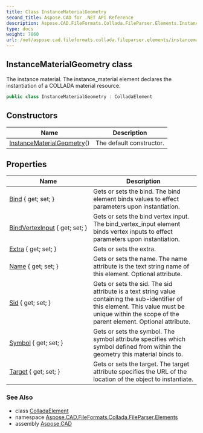 ```yaml
---
title: Class InstanceMaterialGeometry
second_title: Aspose.CAD for .NET API Reference
description: Aspose.CAD.FileFormats.Collada.FileParser.Elements.InstanceMaterialGeometry class. The instance material. The instance_material element declares the instantiation of a COLLADA material resource
type: docs
weight: 7860
url: /net/aspose.cad.fileformats.collada.fileparser.elements/instancematerialgeometry/
---
```

## InstanceMaterialGeometry class

The instance material. The instance_material element declares the instantiation of a COLLADA material resource.

```csharp
public class InstanceMaterialGeometry : ColladaElement
```

## Constructors

| Name | Description |
| --- | --- |
| [InstanceMaterialGeometry](instancematerialgeometry/)() | The default constructor. |

## Properties

| Name | Description |
| --- | --- |
| [Bind](../../aspose.cad.fileformats.collada.fileparser.elements/instancematerialgeometry/bind/) { get; set; } | Gets or sets the bind. The bind element binds values to effect parameters upon instantiation. |
| [BindVertexInput](../../aspose.cad.fileformats.collada.fileparser.elements/instancematerialgeometry/bindvertexinput/) { get; set; } | Gets or sets the bind vertex input. The bind_vertex_input element binds vertex inputs to effect parameters upon instantiation. |
| [Extra](../../aspose.cad.fileformats.collada.fileparser.elements/instancematerialgeometry/extra/) { get; set; } | Gets or sets the extra. |
| [Name](../../aspose.cad.fileformats.collada.fileparser.elements/instancematerialgeometry/name/) { get; set; } | Gets or sets the name. The name attribute is the text string name of this element. Optional attribute. |
| [Sid](../../aspose.cad.fileformats.collada.fileparser.elements/instancematerialgeometry/sid/) { get; set; } | Gets or sets the sid. The sid attribute is a text string value containing the sub-identifier of this element. This value must be unique within the scope of the parent element. Optional attribute. |
| [Symbol](../../aspose.cad.fileformats.collada.fileparser.elements/instancematerialgeometry/symbol/) { get; set; } | Gets or sets the symbol. The symbol attribute specifies which symbol defined from within the geometry this material binds to. |
| [Target](../../aspose.cad.fileformats.collada.fileparser.elements/instancematerialgeometry/target/) { get; set; } | Gets or sets the target. The target attribute specifies the URL of the location of the object to instantiate. |

### See Also

* class [ColladaElement](../colladaelement/)
* namespace [Aspose.CAD.FileFormats.Collada.FileParser.Elements](../../aspose.cad.fileformats.collada.fileparser.elements/)
* assembly [Aspose.CAD](../../)


